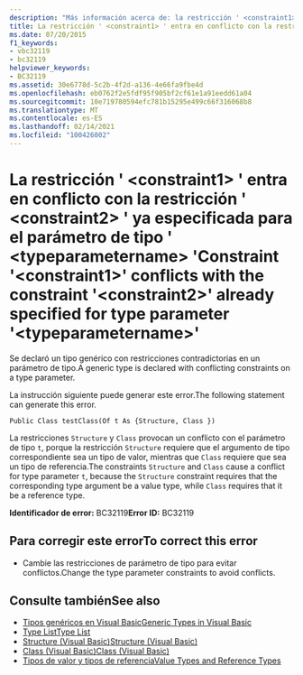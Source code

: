 ```yaml
---
description: "Más información acerca de: la restricción ' <constraint1> ' está en conflicto con la restricción ' <constraint2> ' ya especificada para el parámetro de tipo ' <typeparametername> '"
title: La restricción ' <constraint1> ' entra en conflicto con la restricción ' <constraint2> ' ya especificada para el parámetro de tipo ' <typeparametername> '
ms.date: 07/20/2015
f1_keywords:
- vbc32119
- bc32119
helpviewer_keywords:
- BC32119
ms.assetid: 30e6778d-5c2b-4f2d-a136-4e66fa9fbe4d
ms.openlocfilehash: eb0762f2e5fdf95f905bf2cf61e1a91eedd61a04
ms.sourcegitcommit: 10e719780594efc781b15295e499c66f316068b8
ms.translationtype: MT
ms.contentlocale: es-ES
ms.lasthandoff: 02/14/2021
ms.locfileid: "100426002"
---
```

# <a name="constraint-constraint1-conflicts-with-the-constraint-constraint2-already-specified-for-type-parameter-typeparametername"></a><span data-ttu-id="68aa1-103">La restricción ' \<constraint1> ' entra en conflicto con la restricción ' \<constraint2> ' ya especificada para el parámetro de tipo ' \<typeparametername> '</span><span class="sxs-lookup"><span data-stu-id="68aa1-103">Constraint '\<constraint1>' conflicts with the constraint '\<constraint2>' already specified for type parameter '\<typeparametername>'</span></span>

<span data-ttu-id="68aa1-104">Se declaró un tipo genérico con restricciones contradictorias en un parámetro de tipo.</span><span class="sxs-lookup"><span data-stu-id="68aa1-104">A generic type is declared with conflicting constraints on a type parameter.</span></span>  
  
 <span data-ttu-id="68aa1-105">La instrucción siguiente puede generar este error.</span><span class="sxs-lookup"><span data-stu-id="68aa1-105">The following statement can generate this error.</span></span>  
  
 `Public Class testClass(Of t As {Structure, Class })`  
  
 <span data-ttu-id="68aa1-106">La restricciones `Structure` y `Class` provocan un conflicto con el parámetro de tipo `t`, porque la restricción `Structure` requiere que el argumento de tipo correspondiente sea un tipo de valor, mientras que `Class` requiere que sea un tipo de referencia.</span><span class="sxs-lookup"><span data-stu-id="68aa1-106">The constraints `Structure` and `Class` cause a conflict for type parameter `t`, because the `Structure` constraint requires that the corresponding type argument be a value type, while `Class` requires that it be a reference type.</span></span>  
  
 <span data-ttu-id="68aa1-107">**Identificador de error:** BC32119</span><span class="sxs-lookup"><span data-stu-id="68aa1-107">**Error ID:** BC32119</span></span>  
  
## <a name="to-correct-this-error"></a><span data-ttu-id="68aa1-108">Para corregir este error</span><span class="sxs-lookup"><span data-stu-id="68aa1-108">To correct this error</span></span>  
  
- <span data-ttu-id="68aa1-109">Cambie las restricciones de parámetro de tipo para evitar conflictos.</span><span class="sxs-lookup"><span data-stu-id="68aa1-109">Change the type parameter constraints to avoid conflicts.</span></span>  
  
## <a name="see-also"></a><span data-ttu-id="68aa1-110">Consulte también</span><span class="sxs-lookup"><span data-stu-id="68aa1-110">See also</span></span>

- [<span data-ttu-id="68aa1-111">Tipos genéricos en Visual Basic</span><span class="sxs-lookup"><span data-stu-id="68aa1-111">Generic Types in Visual Basic</span></span>](../programming-guide/language-features/data-types/generic-types.md)
- [<span data-ttu-id="68aa1-112">Type List</span><span class="sxs-lookup"><span data-stu-id="68aa1-112">Type List</span></span>](../language-reference/statements/type-list.md)
- [<span data-ttu-id="68aa1-113">Structure (Visual Basic)</span><span class="sxs-lookup"><span data-stu-id="68aa1-113">Structure (Visual Basic)</span></span>](../language-reference/statements/structure-statement.md)
- [<span data-ttu-id="68aa1-114">Class (Visual Basic)</span><span class="sxs-lookup"><span data-stu-id="68aa1-114">Class (Visual Basic)</span></span>](../language-reference/statements/class-statement.md)
- [<span data-ttu-id="68aa1-115">Tipos de valor y tipos de referencia</span><span class="sxs-lookup"><span data-stu-id="68aa1-115">Value Types and Reference Types</span></span>](../programming-guide/language-features/data-types/value-types-and-reference-types.md)
